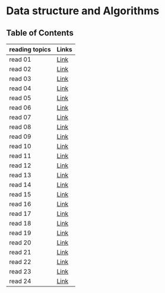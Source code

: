 # Data structure and Algorithms 
## Table of Contents

| reading topics | Links                                                                                            |
|----------------|--------------------------------------------------------------------------------------------------|
| read 01        | [Link](https://github.com/Yousef-010/reading-notes/blob/main/reading_notes/401_Python/read01.md) |
| read 02        | [Link](https://github.com/Yousef-010/reading-notes/blob/main/reading_notes/401_Python/read02.md) |
| read 03        | [Link](https://github.com/Yousef-010/reading-notes/blob/main/reading_notes/401_Python/read03.md) |
| read 04        | [Link](https://github.com/Yousef-010/reading-notes/blob/main/reading_notes/401_Python/read04.md) |
| read 05        | [Link](https://github.com/Yousef-010/reading-notes/blob/main/reading_notes/401_Python/read05.md) |
| read 06        | [Link](https://github.com/Yousef-010/reading-notes/blob/main/reading_notes/401_Python/read06.md) |
| read 07        | [Link](https://github.com/Yousef-010/reading-notes/blob/main/reading_notes/401_Python/read07.md) |
| read 08        | [Link](https://github.com/Yousef-010/reading-notes/blob/main/reading_notes/401_Python/read08.md) |
| read 09        | [Link](https://github.com/Yousef-010/reading-notes/blob/main/reading_notes/401_Python/read09.md) |
| read 10        | [Link](https://github.com/Yousef-010/reading-notes/blob/main/reading_notes/401_Python/read10.md) |
| read 11        | [Link](https://github.com/Yousef-010/reading-notes/blob/main/reading_notes/401_Python/read11.md) |
| read 12        | [Link](https://github.com/Yousef-010/reading-notes/blob/main/reading_notes/401_Python/read12.md) |
| read 13        | [Link](https://github.com/Yousef-010/reading-notes/blob/main/reading_notes/401_Python/read13.md) |
| read 14        | [Link](https://github.com/Yousef-010/reading-notes/blob/main/reading_notes/401_Python/read14.md) |
| read 15        | [Link](https://github.com/Yousef-010/reading-notes/blob/main/reading_notes/401_Python/read15.md) |
| read 16        | [Link](https://github.com/Yousef-010/reading-notes/blob/main/reading_notes/401_Python/read16.md) |
| read 17        | [Link](https://github.com/Yousef-010/reading-notes/blob/main/reading_notes/401_Python/read17.md) |
| read 18        | [Link](https://github.com/Yousef-010/reading-notes/blob/main/reading_notes/401_Python/read18.md) |
| read 19        | [Link](https://github.com/Yousef-010/reading-notes/blob/main/reading_notes/401_Python/read19.md) |
| read 20        | [Link](https://github.com/Yousef-010/reading-notes/blob/main/reading_notes/401_Python/read20.md) |
| read 21        | [Link](https://github.com/Yousef-010/reading-notes/blob/main/reading_notes/401_Python/read21.md) |
| read 22        | [Link](https://github.com/Yousef-010/reading-notes/blob/main/reading_notes/401_Python/read22.md) |
| read 23        | [Link](https://github.com/Yousef-010/reading-notes/blob/main/reading_notes/401_Python/read23.md) |
| read 24        | [Link](https://github.com/Yousef-010/reading-notes/blob/main/reading_notes/401_Python/read24.md) |